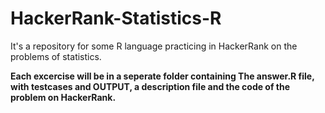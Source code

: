 # HackerRank-Statistics-R
It's a repository for some R language practicing in HackerRank on the problems of statistics.

**Each excercise will be in a seperate folder containing The answer.R file, with testcases and OUTPUT, a description file and the code of the problem on HackerRank.**
